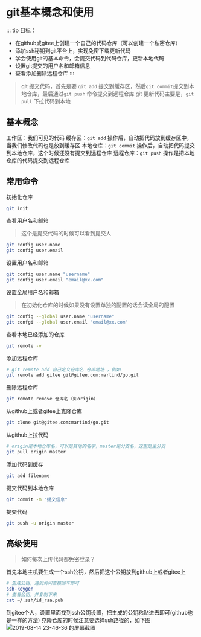 # git基本概念和使用
::: tip 目标：
* 在github或gitee上创建一个自己的代码仓库（可以创建一个私密仓库）
* 添加ssh秘钥到git平台上，实现免密下载更新代码
* 学会使用git的基本命令，会提交代码到代码仓库，更新本地代码
* 设置git提交的用户名和邮箱信息
* 查看添加删除远程仓库
:::
> git 提交代码，首先是要 `git add` 提交到缓存区，然后`git commit`提交到本地仓库，最后通过`git push` 命令提交到远程仓库
> git 更新代码主要是，`git pull` 下拉代码到本地

## 基本概念
工作区：我们可见的代码
缓存区：`git add` 操作后，自动把代码放到缓存区中，当我们修改代码也是放到缓存区
本地仓库：`git commit` 操作后，自动把代码提交到本地仓库，这个时候还没有提交到远程仓库
远程仓库：`git push` 操作是把本地仓库的代码提交到远程仓库

## 常用命令

初始化仓库
```bash
git init
```
查看用户名和邮箱
> 这个是提交代码的时候可以看到提交人
```bash
git config user.name
git config user.email
```
设置用户名和邮箱
```bash
git config user.name "username"
git config user.email "email@xx.com"
```
设置全局用户名和邮箱
> 在初始化仓库的时候如果没有设置单独的配置的话会读全局的配置

```bash
git config --global user.name "username"
git confgi --global user.email "email@xx.com"
```
查看本地已经添加的仓库
```bash
git remote -v
```
添加远程仓库
```bash
# git remote add 自己定义仓库名 仓库地址 ，例如
git remote add gitee git@gitee.com:martind/go.git
```
删除远程仓库
```bash
git remote remove 仓库名（如origin）
```

从github上或者gitee上克隆仓库
```bash
git clone git@gitee.com:martind/go.git
```

从github上拉代码
```bash
# origin是本地仓库名，可以是其他的名字，master是分支名，这里是主分支
git pull origin master
```
添加代码到缓存
```bash
git add filename
```
提交代码到本地仓库
```bash
git commit -m "提交信息"
```
提交代码
```bash
git push -u origin master
```

## 高级使用

> 如何每次上传代码都免密登录？

首先本地主机要生成一个ssh公钥，然后把这个公钥放到github上或者gitee上
```bash
# 生成公钥，遇到询问直接回车即可
ssh-keygen
# 查看公钥，并复制下来
cat ~/.ssh/id_rsa.pub
```
到gitee个人，设置里面找到ssh公钥设置，把生成的公钥粘贴进去即可(github也是一样的方法)
克隆仓库的时候注意要选择ssh路径的，如下图
![2019-08-14 23-46-36 的屏幕截图](http://qn.martind.cn/2019-08-14%2023-46-36%20的屏幕截图.png)
